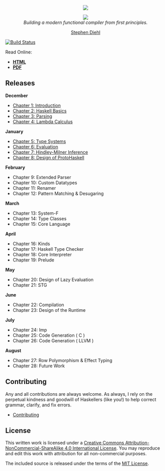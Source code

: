 <p align="center">
  <a href="http://dev.stephendiehl.com/fun/">
    <img src="https://github.com/sdiehl/write-you-a-haskell/raw/master/img/Haskell-Logo.png"/>
  </a>
</p>

<p align="center">
  <a href="http://dev.stephendiehl.com/fun/">
    <img src="https://github.com/sdiehl/write-you-a-haskell/raw/master/img/cover.png"/>
  </a>
  <br/>
  <em>Building a modern functional compiler from first principles.</em>
</p>

<p align="center">
  <a href="https://twitter.com/smdiehl">Stephen Diehl</a>
</p>

[![Build Status](https://travis-ci.org/sdiehl/write-you-a-haskell.svg)](https://travis-ci.org/sdiehl/write-you-a-haskell)

Read Online:

* [**HTML**](http://dev.stephendiehl.com/fun/)
* [**PDF**](http://dev.stephendiehl.com/fun/WYAH.pdf)

Releases
--------

**December**

* [Chapter 1: Introduction](http://dev.stephendiehl.com/fun/000_introduction.html)
* [Chapter 2: Haskell Basics](http://dev.stephendiehl.com/fun/001_basics.html)
* [Chapter 3: Parsing](http://dev.stephendiehl.com/fun/002_parsers.html)
* [Chapter 4: Lambda Calculus](http://dev.stephendiehl.com/fun/003_lambda_calculus.html)

**January**

* [Chapter 5: Type Systems](http://dev.stephendiehl.com/fun/004_type_systems.html)
* [Chapter 6: Evaluation](http://dev.stephendiehl.com/fun/005_evaluation.html)
* [Chapter 7: Hindley-Milner Inference](http://dev.stephendiehl.com/fun/006_hindley_milner.html)
* [Chapter 8: Design of ProtoHaskell](http://dev.stephendiehl.com/fun/007_path.html)

**February**

* Chapter 9: Extended Parser
* Chapter 10: Custom Datatypes
* Chapter 11: Renamer
* Chapter 12: Pattern Matching & Desugaring

**March**

* Chapter 13: System-F
* Chapter 14: Type Classes
* Chapter 15: Core Language


**April**

* Chapter 16: Kinds
* Chapter 17: Haskell Type Checker
* Chapter 18: Core Interpreter
* Chapter 19: Prelude

**May**

* Chapter 20: Design of Lazy Evaluation
* Chapter 21: STG

**June**

* Chapter 22: Compilation
* Chapter 23: Design of the Runtime

**July**

* Chapter 24: Imp
* Chapter 25: Code Generation ( C )
* Chapter 26: Code Generation ( LLVM )

**August**

* Chapter 27: Row Polymorphism & Effect Typing
* Chapter 28: Future Work

Contributing
------------

Any and all contributions are always welcome.  As always, I rely on the
perpetual kindness and goodwill of Haskellers (like you!) to help correct
grammar, clarify, and fix errors.

* [Contributing](http://dev.stephendiehl.com/fun/contributing.html)

License
-------

This written work is licensed under a <a rel="license"
href="http://creativecommons.org/licenses/by-nc-sa/4.0/">Creative Commons
Attribution-NonCommercial-ShareAlike 4.0 International License</a>. You may
reproduce and edit this work with attribution for all non-commercial purposes.

The included source is released under the terms of the [MIT License](http://opensource.org/licenses/MIT).
